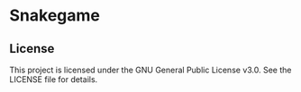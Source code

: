 # Snakegame


## License

This project is licensed under the GNU General Public License v3.0. See the LICENSE file for details.
